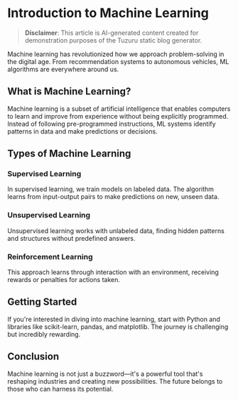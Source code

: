 # Introduction to Machine Learning

> **Disclaimer**: This article is AI-generated content created for demonstration purposes of the Tuzuru static blog generator.

Machine learning has revolutionized how we approach problem-solving in the digital age. From recommendation systems to autonomous vehicles, ML algorithms are everywhere around us.

## What is Machine Learning?

Machine learning is a subset of artificial intelligence that enables computers to learn and improve from experience without being explicitly programmed. Instead of following pre-programmed instructions, ML systems identify patterns in data and make predictions or decisions.

## Types of Machine Learning

### Supervised Learning
In supervised learning, we train models on labeled data. The algorithm learns from input-output pairs to make predictions on new, unseen data.

### Unsupervised Learning
Unsupervised learning works with unlabeled data, finding hidden patterns and structures without predefined answers.

### Reinforcement Learning
This approach learns through interaction with an environment, receiving rewards or penalties for actions taken.

## Getting Started

If you're interested in diving into machine learning, start with Python and libraries like scikit-learn, pandas, and matplotlib. The journey is challenging but incredibly rewarding.

## Conclusion

Machine learning is not just a buzzword—it's a powerful tool that's reshaping industries and creating new possibilities. The future belongs to those who can harness its potential.
